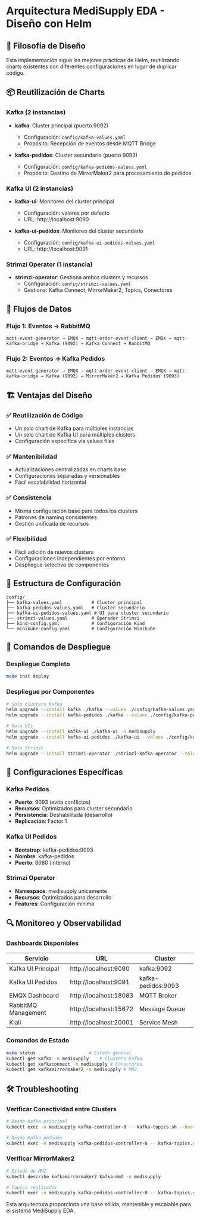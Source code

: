 # Arquitectura MediSupply EDA - Diseño con Helm

## 🎯 Filosofía de Diseño

Esta implementación sigue las mejores prácticas de Helm, reutilizando charts existentes con diferentes configuraciones en lugar de duplicar código.

## 📦 Reutilización de Charts

### Kafka (2 instancias)
- **kafka**: Cluster principal (puerto 9092)
  - Configuración: `config/kafka-values.yaml`
  - Propósito: Recepción de eventos desde MQTT Bridge
  
- **kafka-pedidos**: Cluster secundario (puerto 9093)
  - Configuración: `config/kafka-pedidos-values.yaml`
  - Propósito: Destino de MirrorMaker2 para procesamiento de pedidos

### Kafka UI (2 instancias)
- **kafka-ui**: Monitoreo del cluster principal
  - Configuración: valores por defecto
  - URL: http://localhost:9090
  
- **kafka-ui-pedidos**: Monitoreo del cluster secundario
  - Configuración: `config/kafka-ui-pedidos-values.yaml`
  - URL: http://localhost:9091

### Strimzi Operator (1 instancia)
- **strimzi-operator**: Gestiona ambos clusters y recursos
  - Configuración: `config/strimzi-values.yaml`
  - Gestiona: Kafka Connect, MirrorMaker2, Topics, Conectores

## 🔄 Flujos de Datos

### Flujo 1: Eventos → RabbitMQ
```
mqtt-event-generator → EMQX → mqtt-order-event-client → EMQX → mqtt-kafka-bridge → Kafka (9092) → Kafka Connect → RabbitMQ
```

### Flujo 2: Eventos → Kafka Pedidos
```
mqtt-event-generator → EMQX → mqtt-order-event-client → EMQX → mqtt-kafka-bridge → Kafka (9092) → MirrorMaker2 → Kafka Pedidos (9093)
```

## 🏗️ Ventajas del Diseño

### ✅ Reutilización de Código
- Un solo chart de Kafka para múltiples instancias
- Un solo chart de Kafka UI para múltiples clusters
- Configuración específica via values files

### ✅ Mantenibilidad
- Actualizaciones centralizadas en charts base
- Configuraciones separadas y versionables
- Fácil escalabilidad horizontal

### ✅ Consistencia
- Misma configuración base para todos los clusters
- Patrones de naming consistentes
- Gestión unificada de recursos

### ✅ Flexibilidad
- Fácil adición de nuevos clusters
- Configuraciones independientes por entorno
- Despliegue selectivo de componentes

## 📁 Estructura de Configuración

```
config/
├── kafka-values.yaml           # Cluster principal
├── kafka-pedidos-values.yaml   # Cluster secundario
├── kafka-ui-pedidos-values.yaml # UI para cluster secundario
├── strimzi-values.yaml         # Operador Strimzi
├── kind-config.yaml            # Configuración Kind
└── minikube-config.yaml        # Configuración Minikube
```

## 🚀 Comandos de Despliegue

### Despliegue Completo
```bash
make init deploy
```

### Despliegue por Componentes
```bash
# Solo clusters Kafka
helm upgrade --install kafka ./kafka --values ./config/kafka-values.yaml -n medisupply
helm upgrade --install kafka-pedidos ./kafka --values ./config/kafka-pedidos-values.yaml -n medisupply

# Solo UIs
helm upgrade --install kafka-ui ./kafka-ui -n medisupply
helm upgrade --install kafka-ui-pedidos ./kafka-ui --values ./config/kafka-ui-pedidos-values.yaml -n medisupply

# Solo Strimzi
helm upgrade --install strimzi-operator ./strimzi-kafka-operator --values ./config/strimzi-values.yaml -n medisupply
```

## 🔧 Configuraciones Específicas

### Kafka Pedidos
- **Puerto**: 9093 (evita conflictos)
- **Recursos**: Optimizados para cluster secundario
- **Persistencia**: Deshabilitada (desarrollo)
- **Replicación**: Factor 1

### Kafka UI Pedidos
- **Bootstrap**: kafka-pedidos:9093
- **Nombre**: kafka-pedidos
- **Puerto**: 8080 (interno)

### Strimzi Operator
- **Namespace**: medisupply únicamente
- **Recursos**: Optimizados para desarrollo
- **Features**: Configuración mínima

## 🔍 Monitoreo y Observabilidad

### Dashboards Disponibles
| Servicio | URL | Cluster |
|----------|-----|---------|
| Kafka UI Principal | http://localhost:9090 | kafka:9092 |
| Kafka UI Pedidos | http://localhost:9091 | kafka-pedidos:9093 |
| EMQX Dashboard | http://localhost:18083 | MQTT Broker |
| RabbitMQ Management | http://localhost:15672 | Message Queue |
| Kiali | http://localhost:20001 | Service Mesh |

### Comandos de Estado
```bash
make status                    # Estado general
kubectl get kafka -n medisupply    # Clusters Kafka
kubectl get kafkaconnect -n medisupply # Conectores
kubectl get kafkamirrormaker2 -n medisupply # MM2
```

## 🛠️ Troubleshooting

### Verificar Conectividad entre Clusters
```bash
# Desde Kafka principal
kubectl exec -n medisupply kafka-controller-0 -- kafka-topics.sh --bootstrap-server localhost:9092 --list

# Desde Kafka pedidos
kubectl exec -n medisupply kafka-pedidos-controller-0 -- kafka-topics.sh --bootstrap-server localhost:9093 --list
```

### Verificar MirrorMaker2
```bash
# Estado de MM2
kubectl describe kafkamirrormaker2 kafka-mm2 -n medisupply

# Topics replicados
kubectl exec -n medisupply kafka-pedidos-controller-0 -- kafka-topics.sh --bootstrap-server localhost:9093 --list | grep source
```

Esta arquitectura proporciona una base sólida, mantenible y escalable para el sistema MediSupply EDA.